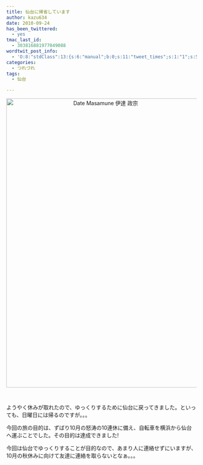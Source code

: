 ```yaml
---
title: 仙台に帰省しています
author: kazu634
date: 2010-09-24
has_been_twittered:
  - yes
tmac_last_id:
  - 303816881977049088
wordtwit_post_info:
  - 'O:8:"stdClass":13:{s:6:"manual";b:0;s:11:"tweet_times";s:1:"1";s:5:"delay";s:1:"0";s:7:"enabled";s:1:"1";s:10:"separation";i:60;s:7:"version";s:3:"3.6";s:14:"tweet_template";b:0;s:6:"status";i:3;s:6:"result";a:0:{}s:13:"tweet_counter";i:1;s:13:"tweet_log_ids";a:0:{}s:9:"hash_tags";a:0:{}s:8:"accounts";a:1:{i:0;s:7:"kazu634";}}'
categories:
  - つれづれ
tags:
  - 仙台

---
```

<p style="text-align: center;">
<a href="http://blog.kazu634.com/2010/09/24/%e4%bb%99%e5%8f%b0%e3%81%ab%e5%b8%b0%e7%9c%81%e3%81%97%e3%81%a6%e3%81%84%e3%81%be%e3%81%99/date-masamune-%e4%bc%8a%e9%81%94-%e6%94%bf%e5%ae%97/" onclick="__gaTracker('send', 'event', 'outbound-article', 'http://blog.kazu634.com/2010/09/24/%e4%bb%99%e5%8f%b0%e3%81%ab%e5%b8%b0%e7%9c%81%e3%81%97%e3%81%a6%e3%81%84%e3%81%be%e3%81%99/date-masamune-%e4%bc%8a%e9%81%94-%e6%94%bf%e5%ae%97/', '');" title='Date Masamune 伊達 政宗'><img width="510" height="766" src="http://blog.kazu634.com/wp-content/uploads/2012/06/Date-Masamune-.jpg" class="attachment-large aligncenter wp-image-799" alt="Date Masamune 伊達 政宗" title="Date Masamune 伊達 政宗" srcset="http://blog.kazu634.com/wp-content/uploads/2012/06/Date-Masamune--200x300.jpg 200w, http://blog.kazu634.com/wp-content/uploads/2012/06/Date-Masamune-.jpg 681w" sizes="(max-width: 510px) 100vw, 510px" /></a>
</p>

<small><a href="http://creativecommons.org/licenses/by-nc-nd/2.0/" onclick="__gaTracker('send', 'event', 'outbound-article', 'http://creativecommons.org/licenses/by-nc-nd/2.0/', '\n');" title="Attribution-NonCommercial-NoDerivs License"  target="_blank"><br /> </a><a href="http://www.flickr.com/photos/27917561@N00/4110740430/" onclick="__gaTracker('send', 'event', 'outbound-article', 'http://www.flickr.com/photos/27917561@N00/4110740430/', '');" title="jpellgen"  target="_blank"></a></small>

ようやく休みが取れたので、ゆっくりするために仙台に戻ってきました。といっても、日曜日には帰るのですが。。。

今回の旅の目的は、ずばり10月の怒涛の10連休に備え、自転車を横浜から仙台へ運ぶことでした。その目的は達成できました!

今回は仙台でゆっくりすることが目的なので、あまり人に連絡せずにいますが、10月の秋休みに向けて友達に連絡を取らないとなぁ。。。

